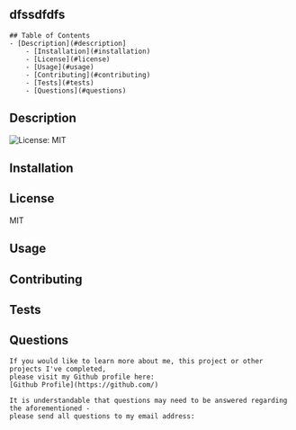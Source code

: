 ## dfssdfdfs
    ## Table of Contents
    - [Description](#description]
        - [Installation](#installation)
        - [License](#license)
        - [Usage](#usage)
        - [Contributing](#contributing)
        - [Tests](#tests)
        - [Questions](#questions)

## Description
![License: MIT](https://img.shields.io/badge/License-MIT-yellow.svg)



## Installation


## License
MIT

## Usage


## Contributing


## Tests


## Questions
    If you would like to learn more about me, this project or other projects I've completed,
    please visit my Github profile here:
    [Github Profile](https://github.com/)

    It is understandable that questions may need to be answered regarding the aforementioned -
    please send all questions to my email address: 